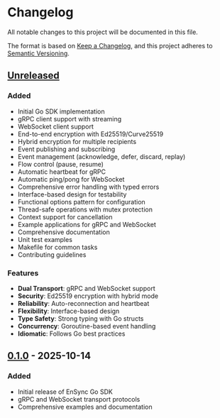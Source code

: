 # Changelog

All notable changes to this project will be documented in this file.

The format is based on [Keep a Changelog](https://keepachangelog.com/en/1.0.0/),
and this project adheres to [Semantic Versioning](https://semver.org/spec/v2.0.0.html).

## [Unreleased]

### Added
- Initial Go SDK implementation
- gRPC client support with streaming
- WebSocket client support
- End-to-end encryption with Ed25519/Curve25519
- Hybrid encryption for multiple recipients
- Event publishing and subscribing
- Event management (acknowledge, defer, discard, replay)
- Flow control (pause, resume)
- Automatic heartbeat for gRPC
- Automatic ping/pong for WebSocket
- Comprehensive error handling with typed errors
- Interface-based design for testability
- Functional options pattern for configuration
- Thread-safe operations with mutex protection
- Context support for cancellation
- Example applications for gRPC and WebSocket
- Comprehensive documentation
- Unit test examples
- Makefile for common tasks
- Contributing guidelines

### Features
- **Dual Transport**: gRPC and WebSocket support
- **Security**: Ed25519 encryption with hybrid mode
- **Reliability**: Auto-reconnection and heartbeat
- **Flexibility**: Interface-based design
- **Type Safety**: Strong typing with Go structs
- **Concurrency**: Goroutine-based event handling
- **Idiomatic**: Follows Go best practices

## [0.1.0] - 2025-10-14

### Added
- Initial release of EnSync Go SDK
- gRPC and WebSocket transport protocols
- Comprehensive examples and documentation

[Unreleased]: https://github.com/EnSync-engine/Go-SDK/compare/v0.1.0...HEAD
[0.1.0]: https://github.com/EnSync-engine/Go-SDK/releases/tag/v0.1.0
